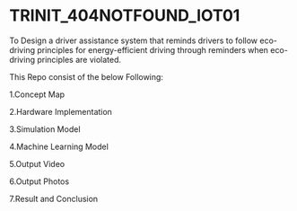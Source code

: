 # TRINIT_404NOTFOUND_IOT01
To Design a driver assistance system that reminds drivers to follow eco-driving principles for energy-efficient driving  through reminders when eco-driving principles are violated.

This Repo consist of the below Following:

1.Concept Map

2.Hardware Implementation

3.Simulation Model

4.Machine Learning Model

5.Output Video

6.Output Photos

7.Result and Conclusion
